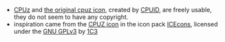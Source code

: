 - [CPUz](http://www.cpuid.com/) and [the original cpuz icon](http://www.cpuid.com/medias/images/softwares/cpu-z.svg), created by [CPUID](http://www.cpuid.com/), are freely usable, they do not seem to have any copyright. 
- inspiration came from the [CPUZ icon](https://github.com/1C3/ICEcons/blob/master/app/src/main/res/drawable-nodpi/nodpi_cpuz.png) in the icon pack [ICEcons](https://github.com/1C3/ICEcons), licensed under the [GNU GPLv3](https://github.com/1C3/ICEcons/blob/master/LICENSE) by [1C3](https://github.com/1C3)
